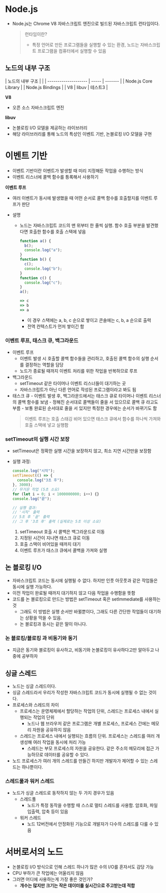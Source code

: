 # Node.js

- Node.js는 Chrome V8 자바스크립트 엔진으로 빌드된 자바스크립트 런타임이다.
  > 런타임이란?
  >
  > - 특정 언어로 만든 프로그램들을 실행할 수 있는 환경, 노드는 자바스크립트 프로그램을 컴퓨터에서 실행할 수 있음

## 노드의 내부 구조

| 노드의 내부 구조     |       |
| -------------------- | ----- | ------- |
| Node.js Core Library |
| Node.js Bindings     |
| V8                   | libuv | 테스트3 |

**V8**

- 오픈 소스 자바스크립트 엔진

**libuv**

- 논블로킹 I/O 모델을 제공하는 라이브러리
- 해당 라이브러리를 통해 노드의 특성인 이벤트 기반, 논블로킹 I/O 모델을 구현

# 이벤트 기반

- 이벤트 기반이란 이벤트가 발생할 때 미리 지정해둔 작업을 수행하는 방식
- 이벤트 리스너에 콜백 함수를 틍록해서 사용하기

**이벤트 루프**

- 여러 이벤트가 동시에 발생했을 때 어떤 순서로 콜백 함수를 호출할지를 이벤트 루프가 판단
- 설명

  - 노드는 자바스크립트 코드의 맨 위부터 한 줄씩 실행. 함수 호출 부분을 발견했다면 호출한 함수를 호출 스택에 넣음

    ```typescript
    function a() {
      b();
      console.log("a");
    }
    function b() {
      c();
      console.log("b");
    }
    function c() {
      console.log("c");
    }
    a();

    => c
    => b
    => a
    ```

    - 이 경우 스택에는 a, b, c 순으로 쌓이고 콘솔에는 c, b, a 순으로 출력
    - 전역 컨텍스트가 먼저 쌓이긴 함

### 이벤트 루프, 태스크 큐, 백그라운드

- 이벤트 루프
  - 이벤트 발생 시 호출할 콜백 함수들을 관리하고, 호출된 콜백 함수의 실행 순서를 결정하는 역할을 담당
  - 노드가 종료될 때까지 이벤트 처리를 위한 작업을 반복하므로 루프
- 백그라운드
  - setTimeout 같은 타이머나 이벤트 리스너들이 대기하는 곳
  - 자바스크립트가 아닌 다른 언어로 작성된 프로그램이라고 봐도 됨
- 태스크 큐 - 이벤트 발생 후, 백그라운드에서는 태스크 큐로 타이머나 이벤트 리스너의 콜백 함수를 보냄 - 정해진 순서대로 콜백들이 줄을 서 있으므로 콜백 큐 라고도 부름 - 보통 완료된 순서대로 줄을 서 있지만 특정한 경우에는 순서가 바뀌기도 함
  > 이벤트 루프는 호출 스태깅 비어 있으면 태스크 큐에서 함수를 하나씩 가져와 호출 스택에 넣고 실행함

### setTimeout의 실행 시간 보장

- setTimeout은 정확한 실행 시간을 보장하지 않고, 최소 지연 시간만을 보장함
- 실행 과정:

  ```typescript
  console.log("시작");
  setTimeout(() => {
    console.log("3초 후");
  }, 3000);
  // 무거운 작업 (5초 소요)
  for (let i = 0; i < 1000000000; i++) {}
  console.log("끝");

  // 실행 결과:
  // '시작' 출력
  // 5초 후 '끝' 출력
  // 그 후 '3초 후' 출력 (실제로는 5초 이상 소요)
  ```

  1. setTimeout 호출 시 콜백은 백그라운드로 이동
  2. 지정된 시간이 지나면 태스크 큐로 이동
  3. 호출 스택이 비어있을 때까지 대기
  4. 이벤트 루프가 태스크 큐에서 콜백을 가져와 실행

## 논 블로킹 I/O

- 자바스크립트 코드는 동시에 실행될 수 없다. 하지만 인풋 아웃풋과 같은 작업들은 동시에 실행 가능하다.
- 이전 작업이 완료될 때까지 대기하지 않고 다음 작업을 수행함을 뜻함
- 코드를 논 블로킹으로 만드는 방법은 setTimeout 혹은 setImmediate를 사용하는 것
  - 그래도 이 방법은 실행 순서만 바뀔뿐이다, 그래도 다른 간단한 작업들이 대기하는 상황을 막을 수 있음.
  - 논 블로킹과 동시는 같은 말이 아니다.

### 논 블로킹/블로킹 과 비동기와 동기

- 지금은 동기와 블로킹이 유사하고, 비동기와 논블로킹이 유사하다고만 알아두고 나중에 공부하자

## 싱글 스레드

- 노드는 싱글 스레드이다.
- 싱글 스레드라서 우리가 작성한 자바스크립트 코드가 동시에 실행될 수 없는 것이다.
- 프로세스와 스레드의 차이
  - 프로세스는 운영체제에서 할당하는 작업의 단위, 스레드는 프로세스 내에서 실행되는 작업의 단위
    - 노드나 웹 브라우저 같은 프로그램은 개별 프로세스, 프로세스 간에는 메모리 자원을 공유하지 않음
  - 스레드는 프로세스 내에서 실행되는 흐름의 단위. 프로세스는 스레드를 여러 개 생성해 여러 작업을 동시에 처리 가능
    - 스레드는 부모 프로세스의 자원을 공유한다. 같은 주소의 메모리에 접근 가능하므로 데이터를 공유할 수 있다.
- 노드 프로세스가 여러 개의 스레드를 만들긴 하지만 개발자가 제어할 수 있는 스레드는 하나뿐이다.

### 스레드풀과 워커 스레드

- 노드가 싱글 스레드로 동작하지 않는 두 가지 경우가 있음
  - 스레드풀
    - 노드가 특정 동작을 수행할 때 스스로 멀티 스레드를 사용함. 암호화, 파일 입출력, 압축 등이 있음
  - 워커 스레드
    - 노드 12버전에서 안정화된 기능으로 개발자가 다수의 스레드를 다룰 수 있음

# 서버로서의 노드

- 논블로킹 I/O 방식으로 인해 스레드 하나가 많은 수의 I/O를 혼자서도 감당 가능
- CPU 부하가 큰 작업에는 어울리지 않음
- 그러면 어디에 사용하는게 가장 좋은 것인가?
  - **개수는 많지만 크기는 작은 데이터를 실시간으로 주고받는데 적합**
